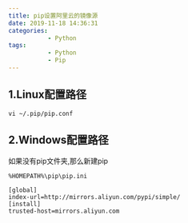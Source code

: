 ```yaml
---
title: pip设置阿里云的镜像源
date: 2019-11-18 14:36:31
categories: 
           - Python
tags:
           - Python
           - Pip
---
```


## 1.Linux配置路径
```shell
vi ~/.pip/pip.conf
```
## 2.Windows配置路径
如果没有pip文件夹,那么新建pip
```shell
%HOMEPATH%\pip\pip.ini
```

```shell
[global]  
index-url=http://mirrors.aliyun.com/pypi/simple/  
[install]  
trusted-host=mirrors.aliyun.com
```
